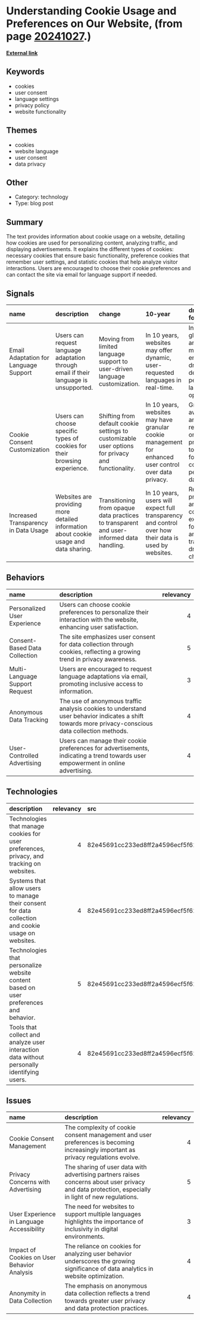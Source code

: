 # __Understanding Cookie Usage and Preferences on Our Website__, (from page [20241027](https://kghosh.substack.com/p/20241027).)

__[External link](https://www.blitzortung.org/en/live_lightning_maps.php)__



## Keywords

* cookies
* user consent
* language settings
* privacy policy
* website functionality

## Themes

* cookies
* website language
* user consent
* data privacy

## Other

* Category: technology
* Type: blog post

## Summary

The text provides information about cookie usage on a website, detailing how cookies are used for personalizing content, analyzing traffic, and displaying advertisements. It explains the different types of cookies: necessary cookies that ensure basic functionality, preference cookies that remember user settings, and statistic cookies that help analyze visitor interactions. Users are encouraged to choose their cookie preferences and can contact the site via email for language support if needed.

## Signals

| name                                  | description                                                                           | change                                                                                            | 10-year                                                                                                | driving-force                                                                                            |   relevancy |
|:--------------------------------------|:--------------------------------------------------------------------------------------|:--------------------------------------------------------------------------------------------------|:-------------------------------------------------------------------------------------------------------|:---------------------------------------------------------------------------------------------------------|------------:|
| Email Adaptation for Language Support | Users can request language adaptation through email if their language is unsupported. | Moving from limited language support to user-driven language customization.                       | In 10 years, websites may offer dynamic, user-requested languages in real-time.                        | Increased globalization and multicultural engagement drive the demand for personalized language options. |           3 |
| Cookie Consent Customization          | Users can choose specific types of cookies for their browsing experience.             | Shifting from default cookie settings to customizable user options for privacy and functionality. | In 10 years, websites may have granular cookie management for enhanced user control over data privacy. | Growing awareness and regulation of online privacy lead to demands for more control over personal data.  |           4 |
| Increased Transparency in Data Usage  | Websites are providing more detailed information about cookie usage and data sharing. | Transitioning from opaque data practices to transparent and user-informed data handling.          | In 10 years, users will expect full transparency and control over how their data is used by websites.  | Regulatory pressures and consumer expectations for privacy and transparency drive this change.           |           5 |

## Behaviors

| name                           | description                                                                                                                                         |   relevancy |
|:-------------------------------|:----------------------------------------------------------------------------------------------------------------------------------------------------|------------:|
| Personalized User Experience   | Users can choose cookie preferences to personalize their interaction with the website, enhancing user satisfaction.                                 |           4 |
| Consent-Based Data Collection  | The site emphasizes user consent for data collection through cookies, reflecting a growing trend in privacy awareness.                              |           5 |
| Multi-Language Support Request | Users are encouraged to request language adaptations via email, promoting inclusive access to information.                                          |           3 |
| Anonymous Data Tracking        | The use of anonymous traffic analysis cookies to understand user behavior indicates a shift towards more privacy-conscious data collection methods. |           4 |
| User-Controlled Advertising    | Users can manage their cookie preferences for advertisements, indicating a trend towards user empowerment in online advertising.                    |           4 |

## Technologies

| description                                                                                        |   relevancy | src                              |
|:---------------------------------------------------------------------------------------------------|------------:|:---------------------------------|
| Technologies that manage cookies for user preferences, privacy, and tracking on websites.          |           4 | 82e45691cc233ed8ff2a4596ecf5f628 |
| Systems that allow users to manage their consent for data collection and cookie usage on websites. |           4 | 82e45691cc233ed8ff2a4596ecf5f628 |
| Technologies that personalize website content based on user preferences and behavior.              |           5 | 82e45691cc233ed8ff2a4596ecf5f628 |
| Tools that collect and analyze user interaction data without personally identifying users.         |           4 | 82e45691cc233ed8ff2a4596ecf5f628 |

## Issues

| name                                        | description                                                                                                                                        |   relevancy |
|:--------------------------------------------|:---------------------------------------------------------------------------------------------------------------------------------------------------|------------:|
| Cookie Consent Management                   | The complexity of cookie consent management and user preferences is becoming increasingly important as privacy regulations evolve.                 |           4 |
| Privacy Concerns with Advertising           | The sharing of user data with advertising partners raises concerns about user privacy and data protection, especially in light of new regulations. |           5 |
| User Experience in Language Accessibility   | The need for websites to support multiple languages highlights the importance of inclusivity in digital environments.                              |           3 |
| Impact of Cookies on User Behavior Analysis | The reliance on cookies for analyzing user behavior underscores the growing significance of data analytics in website optimization.                |           4 |
| Anonymity in Data Collection                | The emphasis on anonymous data collection reflects a trend towards greater user privacy and data protection practices.                             |           4 |